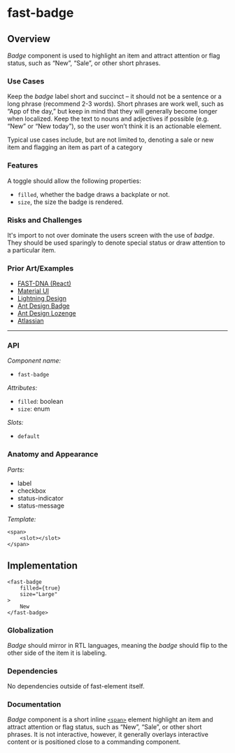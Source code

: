 # fast-badge

## Overview

*Badge* component is used to highlight an item and attract attention or flag status, such as “New”, “Sale”, or other short phrases.

### Use Cases
Keep the *badge* label short and succinct &ndash; it should not be a sentence or a long phrase (recommend 2-3 words). Short phrases are work well, such as “App of the day,” but keep in mind that they will generally become longer when localized. Keep the text to nouns and adjectives if possible (e.g. “New” or “New today”), so the user won’t think it is an actionable element.

Typical use cases include, but are not limited to, denoting a sale or new item and flagging an item as part of a category
  
### Features

A toggle should allow the following properties:
- `filled`, whether the badge draws a backplate or not.
- `size`, the size the badge is rendered.

### Risks and Challenges

It's import to not over dominate the users screen with the use of *badge*. They should be used sparingly to denote special status or draw attention to a particular item.

### Prior Art/Examples
- [FAST-DNA (React)](https://explore.fast.design/components/badge)
- [Material UI](https://material-ui.com/components/badges/)
- [Lightning Design](https://www.lightningdesignsystem.com/components/badges/)
- [Ant Design Badge](https://ant.design/components/badge/)
- [Ant Design Lozenge](https://atlaskit.atlassian.com/packages/core/lozenge)
- [Atlassian](https://atlaskit.atlassian.com/packages/core/badge)

---

### API

*Component name:*
- `fast-badge`

*Attributes:*
- `filled`: boolean
- `size`: enum

*Slots:*
- `default`

### Anatomy and Appearance

*Parts:*
- label
- checkbox
- status-indicator
- status-message

*Template:*
```
<span>
    <slot></slot>
</span>
```

## Implementation

```
<fast-badge
    filled={true}
    size="Large"
>
    New
</fast-badge>
```

### Globalization

*Badge* should mirror in RTL languages, meaning the *badge* should flip to the other side of the item it is labeling.

### Dependencies

No dependencies outside of fast-element itself.

### Documentation

*Badge* component is a short inline [`<span>`](https://developer.mozilla.org/en-US/docs/Web/HTML/Element/span) element highlight an item and attract attention or flag status, such as “New”, “Sale”, or other short phrases. It is not interactive, however, it generally overlays interactive content or is positioned close to a commanding component.
